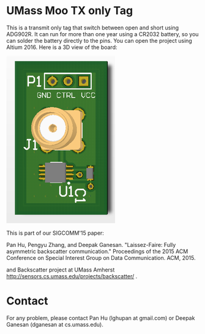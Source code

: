 # UMass Moo TX only Tag

This is a transmit only tag that switch between open and short using ADG902R. It can run for more than one year using a CR2032 battery, so you can solder the battery directly to the pins. You can open the project using Altium 2016.
Here is a 3D view of the board:

![PCB3D](/PCB3D.png?raw=true "3D view of UMass Moo TX only Tag")

This is part of our SIGCOMM'15 paper:

Pan Hu, Pengyu Zhang, and Deepak Ganesan. "Laissez-Faire: Fully asymmetric backscatter communication." Proceedings of the 2015 ACM Conference on Special Interest Group on Data Communication. ACM, 2015.

and Backscatter project at UMass Amherst http://sensors.cs.umass.edu/projects/backscatter/ .

# Contact
For any problem, please contact Pan Hu (lghupan at gmail.com) or Deepak Ganesan (dganesan at cs.umass.edu).
